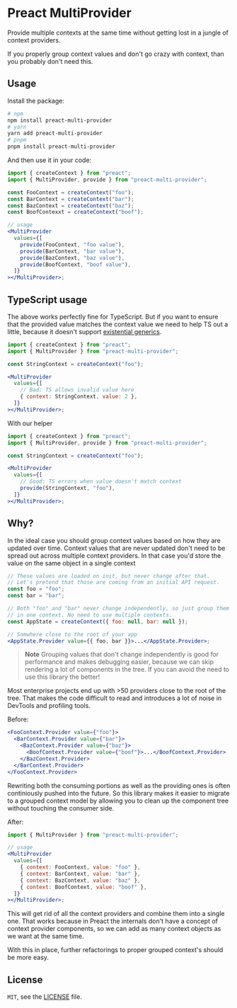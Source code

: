 # Preact MultiProvider

Provide multiple contexts at the same time without getting lost in a jungle of context providers.

If you properly group context values and don't go crazy with context, than you probably don't need this.

## Usage

Install the package:

```sh
# npm
npm install preact-multi-provider
# yarn
yarn add preact-multi-provider
# pnpm
pnpm install preact-multi-provider
```

And then use it in your code:

```jsx
import { createContext } from "preact";
import { MultiProvider, provide } from "preact-multi-provider";

const FooContext = createContext("foo");
const BarContext = createContext("bar");
const BazContext = createContext("baz");
const BoofContexxt = createContext("boof");

// usage
<MultiProvider
  values={[
    provide(FooContext, "foo value"),
    provide(BarContext, "bar value"),
    provide(BazContext, "baz value"),
    provide(BoofContext, "boof value"),
  ]}
></MultiProvider>;
```

## TypeScript usage

The above works perfectly fine for TypeScript. But if you want to ensure that the provided value matches the context value we need to help TS out a little, because it doesn't support [existential generics](https://github.com/microsoft/TypeScript/issues/14466).

```jsx
import { createContext } from "preact";
import { MultiProvider } from "preact-multi-provider";

const StringContext = createContext("foo");

<MultiProvider
  values={[
    // Bad: TS allows invalid value here
    { context: StringContext, value: 2 },
  ]}
></MultiProvider>;
```

With our helper

```jsx
import { createContext } from "preact";
import { MultiProvider, provide } from "preact-multi-provider";

const StringContext = createContext("foo");

<MultiProvider
  values={[
    // Good: TS errors when value doesn't match context
    provide(StringContext, "foo"),
  ]}
></MultiProvider>;
```

## Why?

In the ideal case you should group context values based on how they are updated over time. Context values that are never updated don't need to be spread out across multiple context providers. In that case you'd store the value on the same object in a single context

```jsx
// These values are loaded on init, but never change after that.
// Let's pretend that those are coming from an initial API request.
const foo = "foo";
const bar = "bar";

// Both "foo" and "bar" never change independently, so just group them
// in one context. No need to use multiple contexts.
const AppState = createContext({ foo: null, bar: null });

// Somwhere close to the root of your app
<AppState.Provider value={{ foo, bar }}>...</AppState.Provider>;
```

> **Note**
> Grouping values that don't change independently is good for performance and makes debugging easier, because we can skip rendering a lot of components in the tree. If you can avoid the need to use this library the better!

Most enterprise projects end up with >50 providers close to the root of the tree. That makes the code difficult to read and introduces a lot of noise in DevTools and profiling tools.

Before:

```jsx
<FooContext.Provider value={"foo"}>
  <BarContext.Provider value={"bar"}>
    <BazContext.Provider value={"baz"}>
      <BoofContext.Provider value={"boof"}>...</BoofContext.Provider>
    </BazContext.Provider>
  </BarContext.Provider>
</FooContext.Provider>
```

Rewriting both the consuming portions as well as the providing ones is often continiously pushed into the future. So this library makes it easier to migrate to a grouped context model by allowing you to clean up the component tree without touching the consumer side.

After:

```jsx
import { MultiProvider } from "preact-multi-provider";

// usage
<MultiProvider
  values={[
    { context: FooContext, value: "foo" },
    { context: BarContext, value: "bar" },
    { context: BazContext, value: "baz" },
    { context: BoofContext, value: "boof" },
  ]}
></MultiProvider>;
```

This will get rid of all the context providers and combine them into a single one. That works because in Preact the internals don't have a concept of context provider components, so we can add as many context objects as we want at the same time.

With this in place, further refactorings to proper grouped context's should be more easy.

## License

`MIT`, see the [LICENSE](./LICENSE) file.

